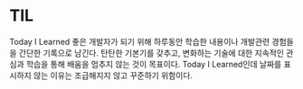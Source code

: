 # TIL
Today I Learned
좋은 개발자가 되기 위해 하루동안 학습한 내용이나 개발관련 경험들을 간단한 기록으로 남긴다.
탄탄한 기본기를 갖추고, 변화하는 기술에 대한 지속적인 관심과 학습을 통해 배움을 멈추지 않는 것이 목표이다.
Today I Learned인데 날짜를 표시하지 않는 이유는 조급해지지 않고 꾸준하기 위함이다.
